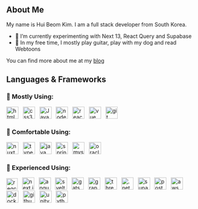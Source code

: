 ## About Me
My name is Hui Beom Kim. I am a full stack developer from South Korea.

- 🌱 I’m currently experimenting with Next 13, React Query and Supabase
- 🎸 In my free time, I mostly play guitar, play with my dog and read Webtoons

You can find more about me at my [blog](http://khuibeom.com/)

## Languages & Frameworks
### 🥇 Mostly Using:
<p float="left">
  <img src="https://api.iconify.design/skill-icons:html.svg" height="32" alt="html5" />
  &nbsp;
  <img src="https://api.iconify.design/skill-icons:css.svg" height="32" alt="css3" />
  &nbsp;
  <img src="https://api.iconify.design/skill-icons:javascript.svg" height="32" alt="Javascript" />
  &nbsp;
  <img src="https://api.iconify.design/skill-icons:nodejs-dark.svg" height="32" alt="nodejs" />
  &nbsp;
  <img src="https://api.iconify.design/skill-icons:react-dark.svg" height="32" alt="react" />
  &nbsp;
  <img src="https://api.iconify.design/skill-icons:vuejs-dark.svg" height="32" alt="vue" />
  &nbsp;
  <img src="https://api.iconify.design/skill-icons:git.svg" height="32" alt="git" />
</p>

### 🥈 Comfortable Using:
<p float="left">
  <img src="https://api.iconify.design/skill-icons:nuxtjs-dark.svg" height="32" alt="nuxt" />
  &nbsp;
  <img src="https://api.iconify.design/skill-icons:typescript.svg" height="32" alt="typescript" />
  &nbsp;
  <img src="https://api.iconify.design/skill-icons:java-dark.svg" height="32" alt="java" />
  &nbsp;
  <img src="https://api.iconify.design/skill-icons:spring-dark.svg" height="32" alt="spring" />
  &nbsp;
  <img src="https://api.iconify.design/skill-icons:mysql-dark.svg" height="32" alt="mysql" />
  &nbsp;
  <img src="https://www.vectorlogo.zone/logos/oracle/oracle-ar21.svg" height="32" alt="oracle" />
</p>

### 🥉 Experienced Using:
<p float="left">
  <img src="https://api.iconify.design/logos:react-query-icon.svg" height="30" alt="reqct query" />
  &nbsp;
  <img src="https://api.iconify.design/skill-icons:nextjs-dark.svg" height="32" alt="next.js" />
  &nbsp;
  <img src="https://api.iconify.design/skill-icons:angular-dark.svg" height="32" alt="angular" />
  &nbsp;
  <img src="https://api.iconify.design/skill-icons:svelte.svg" height="32" alt="svelte" />
  &nbsp;
  <img src="https://api.iconify.design/skill-icons:gatsby.svg" height="32" alt="gatsby" />
  &nbsp;
  <img src="https://api.iconify.design/skill-icons:graphql-dark.svg" height="32" alt="graphql" />
  &nbsp;
  <img src="https://api.iconify.design/skill-icons:threejs-dark.svg" height="32" alt="three.js" />
  &nbsp;
  <img src="https://api.iconify.design/skill-icons:dotnet.svg" height="32" alt=".net" />
  &nbsp;
  <img src="https://api.iconify.design/skill-icons:supabase-dark.svg" height="32" alt="supabase" />
  &nbsp;
  <img src="https://api.iconify.design/skill-icons:postgresql-dark.svg" height="32" alt="postgresql" />
  &nbsp;
  <img src="https://api.iconify.design/skill-icons:aws-dark.svg" height="32" alt="aws" />
  &nbsp;
  <img src="https://api.iconify.design/skill-icons:docker.svg" height="32" alt="docker" />
  &nbsp;
  <img src="https://api.iconify.design/skill-icons:githubactions-dark.svg" height="32" alt="github-actions" />
  &nbsp;
  <img src="https://api.iconify.design/skill-icons:unity-dark.svg" height="32" alt="unity" />
  &nbsp;
  <img src="https://api.iconify.design/skill-icons:python-dark.svg" height="32" alt="python" />
</p>
